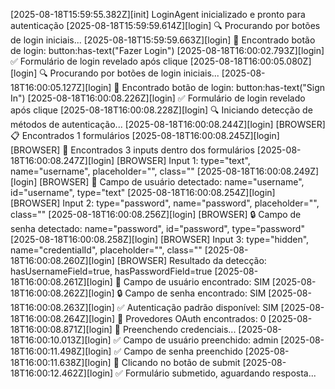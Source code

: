 [2025-08-18T15:59:55.382Z][init] LoginAgent inicializado e pronto para autenticação
[2025-08-18T15:59:59.614Z][login] 🔍 Procurando por botões de login iniciais...
[2025-08-18T15:59:59.663Z][login] 🎯 Encontrado botão de login: button:has-text("Fazer Login")
[2025-08-18T16:00:02.793Z][login] ✅ Formulário de login revelado após clique
[2025-08-18T16:00:05.080Z][login] 🔍 Procurando por botões de login iniciais...
[2025-08-18T16:00:05.127Z][login] 🎯 Encontrado botão de login: button:has-text("Sign In")
[2025-08-18T16:00:08.226Z][login] ✅ Formulário de login revelado após clique
[2025-08-18T16:00:08.228Z][login] 🔍 Iniciando detecção de métodos de autenticação...
[2025-08-18T16:00:08.244Z][login] [BROWSER] 📋 Encontrados 1 formulários
[2025-08-18T16:00:08.245Z][login] [BROWSER] 📝 Encontrados 3 inputs dentro dos formulários
[2025-08-18T16:00:08.247Z][login] [BROWSER] Input 1: type="text", name="username", placeholder="", class=""
[2025-08-18T16:00:08.249Z][login] [BROWSER] 👤 Campo de usuário detectado: name="username", id="username", type="text"
[2025-08-18T16:00:08.254Z][login] [BROWSER] Input 2: type="password", name="password", placeholder="", class=""
[2025-08-18T16:00:08.256Z][login] [BROWSER] 🔒 Campo de senha detectado: name="password", id="password", type="password"
[2025-08-18T16:00:08.258Z][login] [BROWSER] Input 3: type="hidden", name="credentialId", placeholder="", class=""
[2025-08-18T16:00:08.260Z][login] [BROWSER] Resultado da detecção: hasUsernameField=true, hasPasswordField=true
[2025-08-18T16:00:08.261Z][login] 👤 Campo de usuário encontrado: SIM
[2025-08-18T16:00:08.262Z][login] 🔒 Campo de senha encontrado: SIM
[2025-08-18T16:00:08.263Z][login] ✅ Autenticação padrão disponível: SIM
[2025-08-18T16:00:08.264Z][login] 🔗 Provedores OAuth encontrados: 0
[2025-08-18T16:00:08.871Z][login] 📝 Preenchendo credenciais...
[2025-08-18T16:00:10.013Z][login] ✅ Campo de usuário preenchido: admin
[2025-08-18T16:00:11.498Z][login] ✅ Campo de senha preenchido
[2025-08-18T16:00:11.638Z][login] 🎯 Clicando no botão de submit
[2025-08-18T16:00:12.462Z][login] ✅ Formulário submetido, aguardando resposta...
